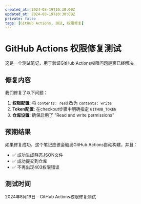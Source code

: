 ```yaml
---
created_at: 2024-08-19T10:30:00Z
updated_at: 2024-08-19T10:30:00Z
private: false
tags: [GitHub Actions, 测试, 权限修复]
---
```


# GitHub Actions 权限修复测试

这是一个测试笔记，用于验证GitHub Actions权限问题是否已经解决。

## 修复内容

我们修复了以下问题：

1. **权限配置**: 将 `contents: read` 改为 `contents: write`
2. **Token配置**: 在checkout步骤中明确指定 `GITHUB_TOKEN`
3. **仓库设置**: 确保启用了 "Read and write permissions"

## 预期结果

如果修复成功，这个笔记应该会触发GitHub Actions自动构建，并且：

- ✅ 成功生成静态JSON文件
- ✅ 成功提交到仓库
- ✅ 不再出现403权限错误

## 测试时间

2024年8月19日 - GitHub Actions权限修复测试
